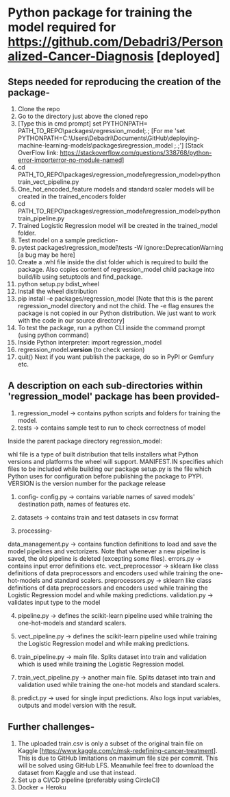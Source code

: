 # Python package for training the model required for https://github.com/Debadri3/Personalized-Cancer-Diagnosis [deployed]
## Steps needed for reproducing the creation of the package-
1. Clone the repo 
2. Go to the directory just above the cloned repo
3. [Type this in cmd prompt] set PYTHONPATH= PATH_TO_REPO\packages\regression_model;.; [For me 'set PYTHONPATH=C:\Users\Debadri\Documents\GitHub\deploying-machine-learning-models\packages\regression_model ;.;'] [Stack OverFlow link: https://stackoverflow.com/questions/338768/python-error-importerror-no-module-named]
4. cd PATH_TO_REPO\packages\regression_model\regression_model>python train_vect_pipeline.py
5. One_hot_encoded_feature models and standard scaler models will be created in the trained_encoders folder 
4. cd PATH_TO_REPO\packages\regression_model\regression_model>python train_pipeline.py
6. Trained Logistic Regression model will be created in the trained_model folder.
7. Test model on a sample prediction-
8. pytest packages\regression_model\tests -W ignore::DeprecationWarning [a bug may be here]
9. Create a .whl file inside the dist folder which is required to  build the package. Also copies content of regression_model child package into build/lib using setuptools and find_package.
10. python setup.py bdist_wheel
11. Install the wheel distribution
11. pip install -e packages/regression_model [Note that this is the parent regression_model directory and not the child. The -e flag ensures the package is not copied in our Python distribution. We just want to work with the code in our source directory]
12. To test the package, run a python CLI inside the command prompt (using python command)
13. Inside Python interpreter: import regression_model
14. regression_model.__version__ (to check version)
15. quit()
Next if you want publish the package, do so in PyPI or Gemfury etc.  

## A description on each sub-directories within 'regression_model' package has been provided-
1. regression_model -> contains python scripts and folders for training the model.
2. tests -> contains sample test to run to check correctness of model

Inside the parent package directory regression_model:

whl file is a type of built distribution that tells installers what Python versions and platforms the wheel will support. 
MANIFEST.IN specifies which files to be included while building our package
setup.py is the file which Python uses for configuration before publishing the package to PYPI.
VERSION is the version number for the package release

1. config-
config.py -> contains variable names of saved models' destination path, names of features etc.

2. datasets -> contains train and test datasets in csv format

3. processing-

data_management.py -> contains function definitions to load and save the model pipelines and vectorizers. Note that whenever a new pipeline is saved, the old pipeline is deleted (excepting some files).
errors.py -> contains input error definitions etc.
vect_preprocessor -> sklearn like class definitions of data preprocessors and encoders used while training the one-hot-models and standard scalers.
preprocessors.py -> sklearn like class definitions of data preprocessors and encoders used while training the Logistic Regression model and while making predictions.
validation.py -> validates input type to the model

4. pipeline.py -> defines the scikit-learn pipeline used while training the one-hot-models and standard scalers.

5. vect_pipeline.py -> defines the scikit-learn pipeline used while training the Logistic Regression model and while making predictions.

6. train_pipeline.py -> main file. Splits dataset into train and validation which is used while training the Logistic Regression model.

7. train_vect_pipeline.py -> another main file. Splits dataset into train and validation used while training the one-hot models and standard scalers.

8. predict.py -> used for single input predictions. Also logs input variables, outputs and model version with the result.

## Further challenges-
1. The uploaded train.csv is only a subset of the original train file on Kaggle [https://www.kaggle.com/c/msk-redefining-cancer-treatment]. This is due to GitHub limitations on maximum file size per commit. This will be solved using GitHub LFS. Meanwhile feel free to download the dataset from Kaggle and use that instead.
2. Set up a CI/CD pipeline (preferably using CircleCI)
3. Docker + Heroku

